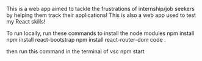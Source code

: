 This is a web app aimed to tackle the frustrations of internship/job seekers by helping them track their applications! This is also a web app used to test my React skills!


To run locally, run these commands to install the node modules
npm install 
npm install react-bootstrap
npm install react-router-dom
code .

then run this command in the terminal of vsc
npm start
